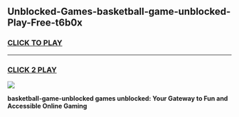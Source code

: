 
## Unblocked-Games-basketball-game-unblocked-Play-Free-t6b0x
<h3>
<a href="https://premium76.site?title=basketball-game-unblocked&ref=24M">CLICK TO PLAY</a></h3>
<hr>

<h3>
<a href="https://premium76.site?title=basketball-game-unblocked&ref=24M">CLICK 2 PLAY</a>
  
</h3>

<a href="https://premium76.site?title=basketball-game-unblocked&ref=24M"><img src="https://clearcache.store/games.png"></a>


**basketball-game-unblocked games unblocked: Your Gateway to Fun and Accessible Online Gaming**
